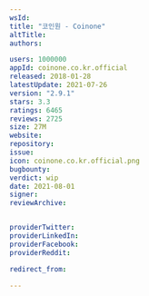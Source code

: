 ```yaml
---
wsId: 
title: "코인원 - Coinone"
altTitle: 
authors:

users: 1000000
appId: coinone.co.kr.official
released: 2018-01-28
latestUpdate: 2021-07-26
version: "2.9.1"
stars: 3.3
ratings: 6465
reviews: 2725
size: 27M
website: 
repository: 
issue: 
icon: coinone.co.kr.official.png
bugbounty: 
verdict: wip
date: 2021-08-01
signer: 
reviewArchive:


providerTwitter: 
providerLinkedIn: 
providerFacebook: 
providerReddit: 

redirect_from:

---
```



